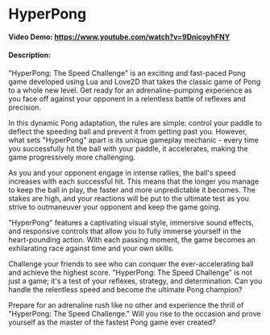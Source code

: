 # HyperPong
#### Video Demo: https://www.youtube.com/watch?v=9DnicoyhFNY
#### Description:
"HyperPong: The Speed Challenge" is an exciting and fast-paced Pong game developed using Lua and Love2D that takes the classic game of Pong to a whole new level. Get ready for an adrenaline-pumping experience as you face off against your opponent in a relentless battle of reflexes and precision.

In this dynamic Pong adaptation, the rules are simple: control your paddle to deflect the speeding ball and prevent it from getting past you. However, what sets "HyperPong" apart is its unique gameplay mechanic - every time you successfully hit the ball with your paddle, it accelerates, making the game progressively more challenging.

As you and your opponent engage in intense rallies, the ball's speed increases with each successful hit. This means that the longer you manage to keep the ball in play, the faster and more unpredictable it becomes. The stakes are high, and your reactions will be put to the ultimate test as you strive to outmaneuver your opponent and keep the game going.

"HyperPong" features a captivating visual style, immersive sound effects, and responsive controls that allow you to fully immerse yourself in the heart-pounding action. With each passing moment, the game becomes an exhilarating race against time and your own skills.

Challenge your friends to see who can conquer the ever-accelerating ball and achieve the highest score. "HyperPong: The Speed Challenge" is not just a game; it's a test of your reflexes, strategy, and determination. Can you handle the relentless speed and become the ultimate Pong champion?

Prepare for an adrenaline rush like no other and experience the thrill of "HyperPong: The Speed Challenge." Will you rise to the occasion and prove yourself as the master of the fastest Pong game ever created?
